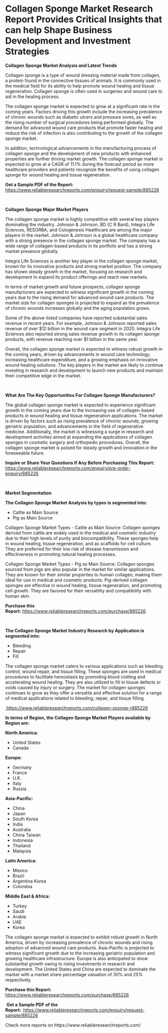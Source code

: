 <p><h1>Collagen Sponge Market Research Report Provides Critical Insights that can help Shape Business Development and Investment Strategies</h1></p><p><strong>Collagen Sponge Market Analysis and Latest Trends</strong></p>
<p><p>Collagen sponge is a type of wound dressing material made from collagen, a protein found in the connective tissues of animals. It is commonly used in the medical field for its ability to help promote wound healing and tissue regeneration. Collagen sponge is often used in surgeries and wound care to aid in the healing process.</p><p>The collagen sponge market is expected to grow at a significant rate in the coming years. Factors driving this growth include the increasing prevalence of chronic wounds such as diabetic ulcers and pressure sores, as well as the rising number of surgical procedures being performed globally. The demand for advanced wound care products that promote faster healing and reduce the risk of infection is also contributing to the growth of the collagen sponge market.</p><p>In addition, technological advancements in the manufacturing process of collagen sponge and the development of new products with enhanced properties are further driving market growth. The collagen sponge market is expected to grow at a CAGR of 11.1% during the forecast period as more healthcare providers and patients recognize the benefits of using collagen sponge for wound healing and tissue regeneration.</p></p>
<p><strong>Get a Sample PDF of the Report:&nbsp;</strong> <a href="https://www.reliableresearchreports.com/enquiry/request-sample/885226">https://www.reliableresearchreports.com/enquiry/request-sample/885226</a></p>
<p>&nbsp;</p>
<p><strong>Collagen Sponge Major Market Players</strong></p>
<p><p>The collagen sponge market is highly competitive with several key players dominating the industry. Johnson & Johnson, BD (C R Bard), Integra Life Sciences, RESORBA, and Cologenesis Healthcare are among the major players in the market. Johnson & Johnson is a global healthcare company with a strong presence in the collagen sponge market. The company has a wide range of collagen-based products in its portfolio and has a strong market presence globally.</p><p>Integra Life Sciences is another key player in the collagen sponge market, known for its innovative products and strong market position. The company has shown steady growth in the market, focusing on research and development to expand its product offerings and reach new markets.</p><p>In terms of market growth and future prospects, collagen sponge manufacturers are expected to witness significant growth in the coming years due to the rising demand for advanced wound care products. The market size for collagen sponges is projected to expand as the prevalence of chronic wounds increases globally and the aging population grows.</p><p>Some of the above-listed companies have reported substantial sales revenue in recent years. For example, Johnson & Johnson reported sales revenue of over $12 billion in the wound care segment in 2020. Integra Life Sciences also reported strong sales revenue growth in its collagen sponge products, with revenue reaching over $1 billion in the same year.</p><p>Overall, the collagen sponge market is expected to witness robust growth in the coming years, driven by advancements in wound care technology, increasing healthcare expenditure, and a growing emphasis on innovative wound healing solutions. The key players in the market are likely to continue investing in research and development to launch new products and maintain their competitive edge in the market.</p></p>
<p>&nbsp;</p>
<p><strong>What Are The Key Opportunities For Collagen Sponge Manufacturers?</strong></p>
<p><p>The global collagen sponge market is expected to experience significant growth in the coming years due to the increasing use of collagen-based products in wound healing and tissue regeneration applications. The market is driven by factors such as rising prevalence of chronic wounds, growing geriatric population, and advancements in the field of regenerative medicine. Additionally, the market is witnessing a surge in research and development activities aimed at expanding the applications of collagen sponges in cosmetic surgery and orthopedic procedures. Overall, the collagen sponge market is poised for steady growth and innovation in the foreseeable future.</p></p>
<p><strong>Inquire or Share Your Questions If Any Before Purchasing This Report:</strong> <a href="https://www.reliableresearchreports.com/enquiry/pre-order-enquiry/885226">https://www.reliableresearchreports.com/enquiry/pre-order-enquiry/885226</a></p>
<p>&nbsp;</p>
<p><strong>Market Segmentation</strong></p>
<p><strong>The Collagen Sponge Market Analysis by types is segmented into:</strong></p>
<p><ul><li>Cattle as Main Source</li><li>Pig as Main Source</li></ul></p>
<p><p>Collagen Sponge Market Types - Cattle as Main Source: Collagen sponges derived from cattle are widely used in the medical and cosmetic industry due to their high levels of purity and biocompatibility. These sponges help in wound healing, tissue regeneration, and as scaffolds for cell culture. They are preferred for their low risk of disease transmission and effectiveness in promoting natural healing processes.</p><p>Collagen Sponge Market Types - Pig as Main Source: Collagen sponges sourced from pigs are also popular in the market for similar applications. They are known for their similar properties to human collagen, making them ideal for use in medical and cosmetic products. Pig-derived collagen sponges are effective in wound healing, tissue regeneration, and promoting cell growth. They are favored for their versatility and compatibility with human skin.</p></p>
<p><strong>Purchase this Report:&nbsp;</strong><a href="https://www.reliableresearchreports.com/purchase/885226">https://www.reliableresearchreports.com/purchase/885226</a></p>
<p>&nbsp;</p>
<p><strong>The Collagen Sponge Market Industry Research by Application is segmented into:</strong></p>
<p><ul><li>Bleeding</li><li>Repair</li><li>Fill</li></ul></p>
<p><p>The collagen sponge market caters to various applications such as bleeding control, wound repair, and tissue filling. These sponges are used in medical procedures to facilitate hemostasis by promoting blood clotting and accelerating wound healing. They are also utilized to fill in tissue defects or voids caused by injury or surgery. The market for collagen sponges continues to grow as they offer a versatile and effective solution for a range of medical applications related to bleeding, repair, and tissue filling.</p></p>
<p><a href="https://www.reliableresearchreports.com/collagen-sponge-r885226">&nbsp;https://www.reliableresearchreports.com/collagen-sponge-r885226</a></p>
<p><strong>In terms of Region, the Collagen Sponge Market Players available by Region are:</strong></p>
<p>
    <p> <strong> North America: </strong>
        <ul>
            <li>United States</li>
            <li>Canada</li>
        </ul>
        </p> 
    <p> <strong> Europe: </strong>
        <ul>
            <li>Germany</li>
            <li>France</li>
            <li>U.K.</li>
            <li>Italy</li>
            <li>Russia</li>
        </ul>
        </p> 
    <p> <strong> Asia-Pacific: </strong>
        <ul>
            <li>China</li>
            <li>Japan</li>
            <li>South Korea</li>
            <li>India</li>
            <li>Australia</li>
            <li>China Taiwan</li>
            <li>Indonesia</li>
            <li>Thailand</li>
            <li>Malaysia</li>
        </ul>
        </p> 
    <p> <strong> Latin America: </strong>
        <ul>
            <li>Mexico</li>
            <li>Brazil</li>
            <li>Argentina Korea</li>
            <li>Colombia</li>
        </ul>
        </p> 
    <p> <strong> Middle East & Africa: </strong>
        <ul>
            <li>Turkey</li>
            <li>Saudi</li>
            <li>Arabia</li>
            <li>UAE</li>
            <li>Korea</li>
        </ul>
    </p>
    </p>
<p><p>The collagen sponge market is expected to exhibit robust growth in North America, driven by increasing prevalence of chronic wounds and rising adoption of advanced wound care products. Asia-Pacific is projected to witness significant growth due to the increasing geriatric population and growing healthcare infrastructure. Europe is also anticipated to show substantial growth owing to rising investments in research and development. The United States and China are expected to dominate the market with a market share percentage valuation of 30% and 25% respectively.</p></p>
<p><strong>Purchase this Report: </strong><a href="https://www.reliableresearchreports.com/purchase/885226">https://www.reliableresearchreports.com/purchase/885226</a></p>
<p>&nbsp;<strong>Get a Sample PDF of the Report:&nbsp;&nbsp;</strong><a href="https://www.reliableresearchreports.com/enquiry/request-sample/885226">https://www.reliableresearchreports.com/enquiry/request-sample/885226</a></p>
<p><strong></strong></p>
<p>Check more reports on https://www.reliableresearchreports.com/</p>